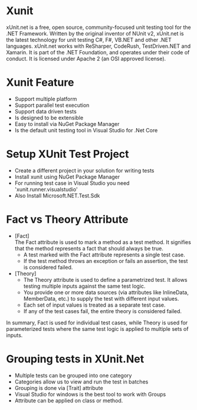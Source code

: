 # Xunit
xUnit.net is a free, open source, community-focused unit testing tool for the .NET Framework. Written by the original inventor of NUnit v2, xUnit.net is the latest technology for unit testing C#, F#, VB.NET and other .NET languages. xUnit.net works with ReSharper, CodeRush, TestDriven.NET and Xamarin. It is part of the .NET Foundation, and operates under their code of conduct. It is licensed under Apache 2 (an OSI approved license).

# Xunit Feature
-	Support multiple platform
-	Support parallel test execution
-	Support data driven tests
-	Is designed to be extensible
-	Easy to install via NuGet Package Manager
-	Is the default unit testing tool in Visual Studio for .Net Core

# Setup XUnit Test Project
-	Create a different project in your solution for writing tests
-	Install xunit using NuGet Package Manager
-	For running test case in Visual Studio you need 'xunit.runner.visualstudio'
-	Also Install Microsoft.NET.Test.Sdk

# Fact vs Theory Attribute 
-	[Fact]
	</br>The Fact attribute is used to mark a method as a test method. It signifies that the method represents a fact that should always be true.
	-	A test marked with the Fact attribute represents a single test case.
	-	If the test method throws an exception or fails an assertion, the test is considered failed.
-	[Theory]
	-	The Theory attribute is used to define a parametrized test. It allows testing multiple inputs against the same test logic.
	-	You provide one or more data sources (via attributes like InlineData, MemberData, etc.) to supply the test with different input values.
	-	Each set of input values is treated as a separate test case.
	-	If any of the test cases fail, the entire theory is considered failed.

In summary, Fact is used for individual test cases, while Theory is used for parameterized tests where the same test logic is applied to multiple sets of inputs.

# Grouping tests in XUnit.Net
-	Multiple tests can be grouped into one category
-	Categories allow us to view and run the test in batches
-	Grouping is done via [Trait] attribute
-	Visual Studio for windows is the best tool to work with Groups
-	Attribute can be applied on class or method.
